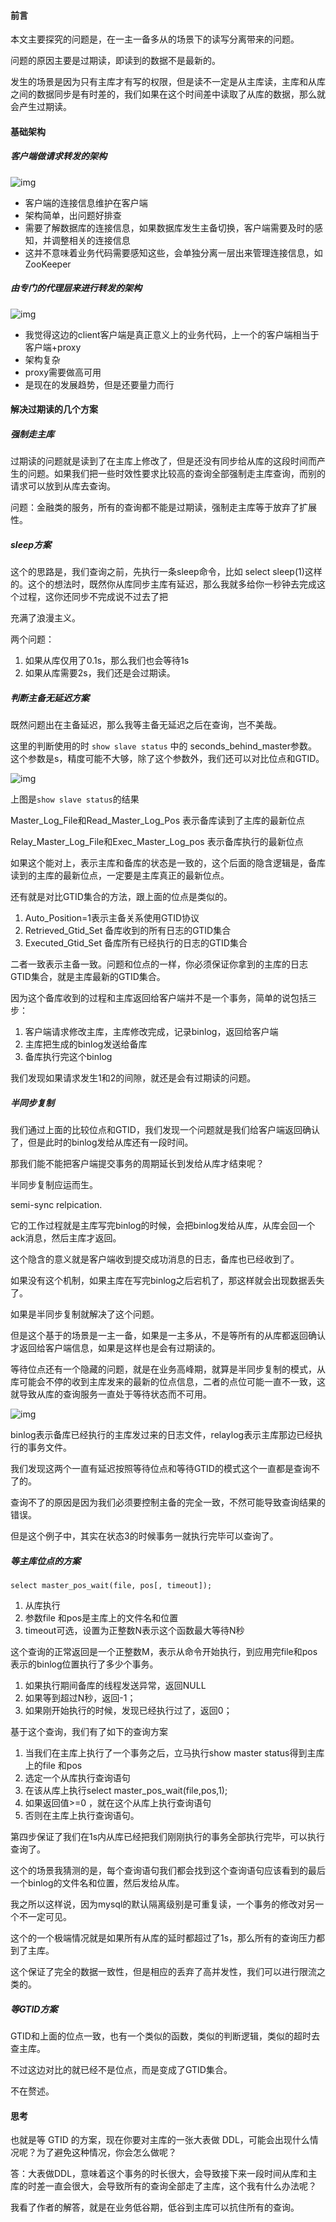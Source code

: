 #### 前言

本文主要探究的问题是，在一主一备多从的场景下的读写分离带来的问题。

问题的原因主要是过期读，即读到的数据不是最新的。

发生的场景是因为只有主库才有写的权限，但是读不一定是从主库读，主库和从库之间的数据同步是有时差的，我们如果在这个时间差中读取了从库的数据，那么就会产生过期读。



#### 基础架构

##### 客户端做请求转发的架构

![img](https://static001.geekbang.org/resource/image/13/aa/1334b9c08b8fd837832fdb2d82e6b0aa.png)

- 客户端的连接信息维护在客户端
- 架构简单，出问题好排查
- 需要了解数据库的连接信息，如果数据库发生主备切换，客户端需要及时的感知，并调整相关的连接信息
- 这并不意味着业务代码需要感知这些，会单独分离一层出来管理连接信息，如ZooKeeper

##### 由专门的代理层来进行转发的架构

![img](https://static001.geekbang.org/resource/image/1b/45/1b1ea74a48e1a16409e9b4d02172b945.jpg)

- 我觉得这边的client客户端是真正意义上的业务代码，上一个的客户端相当于客户端+proxy
- 架构复杂
- proxy需要做高可用
- 是现在的发展趋势，但是还要量力而行



#### 解决过期读的几个方案

##### 强制走主库

过期读的问题就是读到了在主库上修改了，但是还没有同步给从库的这段时间而产生的问题。如果我们把一些时效性要求比较高的查询全部强制走主库查询，而别的请求可以放到从库去查询。

问题：金融类的服务，所有的查询都不能是过期读，强制走主库等于放弃了扩展性。



##### sleep方案

这个的思路是，我们查询之前，先执行一条sleep命令，比如 select sleep(1)这样的。这个的想法时，既然你从库同步主库有延迟，那么我就多给你一秒钟去完成这个过程，这你还同步不完成说不过去了把

充满了浪漫主义。

两个问题：

1. 如果从库仅用了0.1s，那么我们也会等待1s
2. 如果从库需要2s，我们还是会过期读。



##### 判断主备无延迟方案

既然问题出在主备延迟，那么我等主备无延迟之后在查询，岂不美哉。

这里的判断使用的时 `show slave status` 中的 seconds_behind_master参数。这个参数是s，精度可能不大够，除了这个参数外，我们还可以对比位点和GTID。

![img](https://static001.geekbang.org/resource/image/00/c1/00110923007513e865d7f43a124887c1.png)

上图是`show slave status`的结果

Master_Log_File和Read_Master_Log_Pos 表示备库读到了主库的最新位点

Relay_Master_Log_File和Exec_Master_Log_pos 表示备库执行的最新位点

如果这个能对上，表示主库和备库的状态是一致的，这个后面的隐含逻辑是，备库读到的主库的最新位点，一定要是主库真正的最新位点。

还有就是对比GTID集合的方法，跟上面的位点是类似的。

1. Auto_Position=1表示主备关系使用GTID协议
2. Retrieved_Gtid_Set 备库收到的所有日志的GTID集合
3. Executed_Gtid_Set 备库所有已经执行的日志的GTID集合

二者一致表示主备一致。问题和位点的一样，你必须保证你拿到的主库的日志GTID集合，就是主库最新的GTID集合。

因为这个备库收到的过程和主库返回给客户端并不是一个事务，简单的说包括三步：

1. 客户端请求修改主库，主库修改完成，记录binlog，返回给客户端
2. 主库把生成的binlog发送给备库
3. 备库执行完这个binlog

我们发现如果请求发生1和2的间隙，就还是会有过期读的问题。



##### 半同步复制

我们通过上面的比较位点和GTID，我们发现一个问题就是我们给客户端返回确认了，但是此时的binlog发给从库还有一段时间。

那我们能不能把客户端提交事务的周期延长到发给从库才结束呢？

半同步复制应运而生。

semi-sync relpication.

它的工作过程就是主库写完binlog的时候，会把binlog发给从库，从库会回一个ack消息，然后主库才返回。

这个隐含的意义就是客户端收到提交成功消息的日志，备库也已经收到了。

如果没有这个机制，如果主库在写完binlog之后宕机了，那这样就会出现数据丢失了。

如果是半同步复制就解决了这个问题。

但是这个基于的场景是一主一备，如果是一主多从，不是等所有的从库都返回确认才返回给客户端信息，如果是这样也是会有过期读的。

等待位点还有一个隐藏的问题，就是在业务高峰期，就算是半同步复制的模式，从库可能会不停的收到主库发来的最新的位点信息，二者的点位可能一直不一致，这就导致从库的查询服务一直处于等待状态而不可用。

![img](https://static001.geekbang.org/resource/image/9c/09/9cf54f3e91dc8f7b8947d7d8e384aa09.png)

binlog表示备库已经执行的主库发过来的日志文件，relaylog表示主库那边已经执行的事务文件。

我们发现这两个一直有延迟按照等待位点和等待GTID的模式这个一直都是查询不了的。

查询不了的原因是因为我们必须要控制主备的完全一致，不然可能导致查询结果的错误。

但是这个例子中，其实在状态3的时候事务一就执行完毕可以查询了。



##### 等主库位点的方案

```mysql
select master_pos_wait(file, pos[, timeout]);
```

1. 从库执行
2. 参数file 和pos是主库上的文件名和位置
3. timeout可选，设置为正整数N表示这个函数最大等待N秒

这个查询的正常返回是一个正整数M，表示从命令开始执行，到应用完file和pos表示的binlog位置执行了多少个事务。

1. 如果执行期间备库的线程发送异常，返回NULL
2. 如果等到超过N秒，返回-1；
3. 如果刚开始执行的时候，发现已经执行过了，返回0；

基于这个查询，我们有了如下的查询方案

1. 当我们在主库上执行了一个事务之后，立马执行show master status得到主库上的file 和pos
2. 选定一个从库执行查询语句
3. 在该从库上执行select master_pos_wait(file,pos,1);
4. 如果返回值>=0 ，就在这个从库上执行查询语句
5. 否则在主库上执行查询语句。

第四步保证了我们在1s内从库已经把我们刚刚执行的事务全部执行完毕，可以执行查询了。

这个的场景我猜测的是，每个查询语句我们都会找到这个查询语句应该看到的最后一个binlog的文件名和位置，然后发给从库。

我之所以这样说，因为mysql的默认隔离级别是可重复读，一个事务的修改对另一个不一定可见。

这个的一个极端情况就是如果所有从库的延时都超过了1s，那么所有的查询压力都到了主库。

这个保证了完全的数据一致性，但是相应的丢弃了高并发性，我们可以进行限流之类的。



##### 等GTID方案

GTID和上面的位点一致，也有一个类似的函数，类似的判断逻辑，类似的超时去查主库。

不过这边对比的就已经不是位点，而是变成了GTID集合。

不在赘述。



#### 思考

也就是等 GTID 的方案，现在你要对主库的一张大表做 DDL，可能会出现什么情况呢？为了避免这种情况，你会怎么做呢？



答：大表做DDL，意味着这个事务的时长很大，会导致接下来一段时间从库和主库的时差一直会很大，会导致所有的查询全部走了主库，这个我有什么办法呢？

我看了作者的解答，就是在业务低谷期，低谷到主库可以抗住所有的查询。